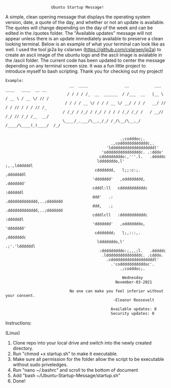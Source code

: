 
						Ubuntu Startup Message!



   A simple, clean opening message that displays the operating system version, date, a quote of the day, and whether
or not an update is available. The quotes will change depending on the day of the week and can be edited in the /quotes
folder. The "Available updates" message will not appear unless there is an update immediately available to preserve a
clean looking  terminal. Below is an example of what your terminal can look like as well. I used the tool jp2a by 
cslarsen (https://github.com/cslarsen/jp2a) to create an ascii image of the ubuntu logo and the ascii image is 
avialable in the /ascii folder. The current code has been updated to center the message depending on any terminal
screen size. It was a fun little project to introduce myself to bash scripting. Thank you for checking out my project!


	Example:
                                __  ____                __           ___   ____   ____  __ __
                               / / / / /_  __  ______  / /___  __   |__ \ / __ \ / __ \/ // /
                              / / / / __ \/ / / / __ \/ __/ / / /   __/ // / / // / / / // /_
                             / /_/ / /_/ / /_/ / / / / /_/ /_/ /   / __// /_/ // /_/ /__  __/
                             \____/_.___/\__,_/_/ /_/\__/\__,_/   /____/\____(_)____/  /_/


                                                      .;codddoc;.
                                                  .,coddddddddddddc,.
                                                'ldddddddddddddddddddl'
                                              'odddddddddddddddc. .:dddo'
                                             cdddddddddo:,'''.l.   .dddddc
                                            ldddddddo,l'       ;,.,lddddddl
                                           cddddddd,   l;;:c:;.    ,dddddddl
                                          'ddddddd'   ,odddddddd,   .ddddddd'
                                          cdddl:ll   cdddddddddddc   :ddddddl
                                          ddd'   .: .ddddddddddddd,..;ddddddd
                                          ddd,   .; .ddddddddddddd,..;ddddddd
                                          cdddlcll   :dddddddddddc   :ddddddl
                                          'ddddddd'   ,odddddddo,   'ddddddd'
                                           cddddddd;   l;,:::,.    ,dddddddc
                                            ldddddddo,l'      .;'.'lddddddl
                                             :dddddddddo:;,,,;l.   .dddddc
                                              .ldddddddddddddddc. .cdddo.
                                                .cdddddddddddddddddddl'
                                                  .'codddddddddddoc'.
                                                      .;codddoc;.
                                                                                                                        
                                                       Wednesday
                                                    November-03-2021

                                No one can make you feel inferior without your consent.
                                                   -Eleanor Roosevelt

                                                  Available updates: 0
                                                  Security updates: 0
Instructions:

(Linux)
1. Clone repo into your local drive and switch into the newly created directory.
2. Run "chmod +x startup.sh" to make it executable.
3. Make sure all permission for the folder allow the script to be executable without sudo priveledges.
4. Run "nano ~/.bashrc" and scroll to the bottom of document
5. Add "bash ~/Ubuntu-Startup-Message/startup.sh"
6. Done!
